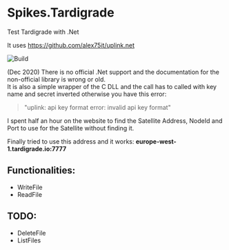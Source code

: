 # Spikes.Tardigrade

Test Tardigrade with .Net

It uses https://github.com/alex75it/uplink.net

![Build](https://github.com/alex75it/Spikes.Tardigrade/workflows/Build/badge.svg)

(Dec 2020) There is no official .Net support and the documentation for the non-official library is wrong or old.  
It is also a simple wrapper of the C DLL and the call has to called with key name and secret inverted otherwise you have this error:
> "uplink: api key format error: invalid api key format"

I spent half an hour on the website to find the Satellite Address, NodeId and Port to use for the Satellite without finding it.  
  
Finally tried to use this address and it works: **europe-west-1.tardigrade.io:7777**


## Functionalities:
- WriteFile
- ReadFile


## TODO:
  - DeleteFile
  - ListFiles